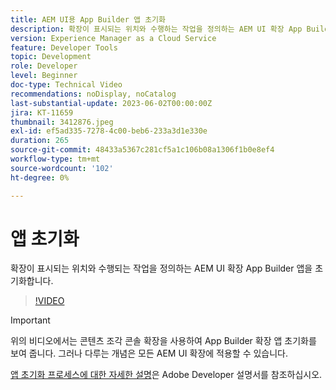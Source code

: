 ```yaml
---
title: AEM UI용 App Builder 앱 초기화
description: 확장이 표시되는 위치와 수행하는 작업을 정의하는 AEM UI 확장 App Builder 앱을 초기화하는 방법에 대해 알아봅니다.
version: Experience Manager as a Cloud Service
feature: Developer Tools
topic: Development
role: Developer
level: Beginner
doc-type: Technical Video
recommendations: noDisplay, noCatalog
last-substantial-update: 2023-06-02T00:00:00Z
jira: KT-11659
thumbnail: 3412876.jpeg
exl-id: ef5ad335-7278-4c00-beb6-233a3d1e330e
duration: 265
source-git-commit: 48433a5367c281cf5a1c106b08a1306f1b0e8ef4
workflow-type: tm+mt
source-wordcount: '102'
ht-degree: 0%

---
```


# 앱 초기화

확장이 표시되는 위치와 수행되는 작업을 정의하는 AEM UI 확장 App Builder 앱을 초기화합니다.

>[!VIDEO](https://video.tv.adobe.com/v/3447083?quality=12&learn=on&captions=kor)

>[!IMPORTANT]
>
> 위의 비디오에서는 콘텐츠 조각 콘솔 확장을 사용하여 App Builder 확장 앱 초기화를 보여 줍니다. 그러나 다루는 개념은 모든 AEM UI 확장에 적용할 수 있습니다.

[앱 초기화 프로세스에 대한 자세한 설명](https://developer.adobe.com/uix/docs/services/aem-cf-console-admin/code-generation/#launch-code-generation-during-project-initialization)은 Adobe Developer 설명서를 참조하십시오.
